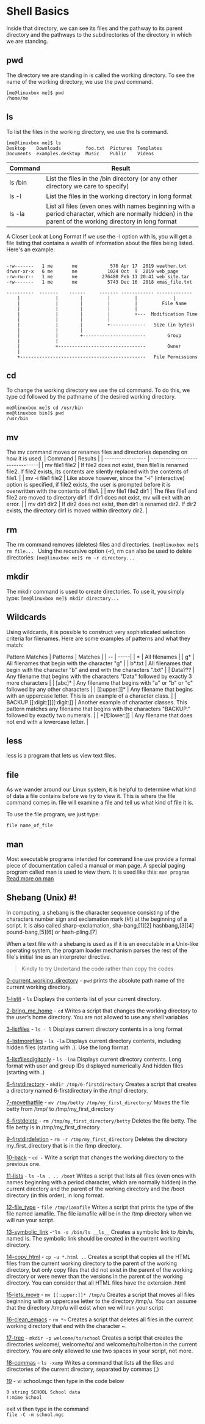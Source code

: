 # Shell Basics
Inside that directory, we can see its files and the pathway to its parent directory and the pathways to the subdirectories of the directory in which we are standing.
## pwd
The directory we are standing in is called the working directory. To see the name of the working directory, we use the pwd command.
```
[me@linuxbox me]$ pwd
/home/me
```
## ls
To list the files in the working directory, we use the ls command.
```
[me@linuxbox me]$ ls
Desktop    Downloads         foo.txt  Pictures  Templates
Documents  examples.desktop  Music    Public    Videos
```
| Command | Result |
|------|------------|
| ls /bin | List the files in the /bin directory (or any other directory we care to specify) |
| ls -l | List the files in the working directory in long format |
| ls -la | List all files (even ones with names beginning with a period character, which are normally hidden) in the parent of the working directory in long format |

A Closer Look at Long Format
If we use the -l option with ls, you will get a file listing that contains a wealth of information about the files being listed. Here's an example:

```

-rw-------   1 me       me            576 Apr 17  2019 weather.txt
drwxr-xr-x   6 me       me           1024 Oct  9  2019 web_page
-rw-rw-r--   1 me       me         276480 Feb 11 20:41 web_site.tar
-rw-------   1 me       me           5743 Dec 16  2018 xmas_file.txt

----------  -------    ------     ------- ------------ -------------
    |             |        |         |         |             |
    |             |        |         |         |         File Name
    |             |        |         |         |
    |             |        |         |         +---  Modification Time
    |             |        |         |
    |             |        |         +-------------   Size (in bytes)
    |             |        |
    |             |        +-----------------------        Group
    |             |
    |             +--------------------------------        Owner
    |
    +----------------------------------------------   File Permissions

```

## cd
To change the working directory we use the cd command. To do this, we type cd followed by the pathname of the desired working directory.
```
me@linuxbox me]$ cd /usr/bin
me@linuxbox bin]$ pwd
/usr/bin
```
## mv
The mv command moves or renames files and directories depending on how it is used.
| Command	| Results |
| ----------------- | --------------------------------|
| mv file1 file2	| If file2 does not exist, then file1 is renamed file2. If file2 exists, its contents are silently replaced with the contents of file1. |
| mv -i file1 file2 |	Like above however, since the "-i" (interactive) option is specified, if file2 exists, the user is prompted before it is overwritten with the contents of file1. |
| mv file1 file2 dir1	| The files file1 and file2 are moved to directory dir1. If dir1 does not exist, mv will exit with an error. |
| mv dir1 dir2	| If dir2 does not exist, then dir1 is renamed dir2. If dir2 exists, the directory dir1 is moved within directory dir2. |

## rm
The rm command removes (deletes) files and directories.
```[me@linuxbox me]$ rm file... ```
Using the recursive option (-r), rm can also be used to delete directories:
```[me@linuxbox me]$ rm -r directory...```
## mkdir
The mkdir command is used to create directories. To use it, you simply type:
```[me@linuxbox me]$ mkdir directory...```
## Wildcards
Using wildcards, it is possible to construct very sophisticated selection criteria for filenames. Here are some examples of patterns and what they match:


Pattern	Matches
| Patterns | Matches |
| -- | -----|
| *	| All filenames |
| g*	| All filenames that begin with the character "g" |
| b*.txt	| All filenames that begin with the character "b" and end with the characters ".txt" |
| Data???	| Any filename that begins with the characters "Data" followed by exactly 3 more characters |
| [abc]*	| Any filename that begins with "a" or "b" or "c" followed by any other characters |
| [[:upper:]]* | Any filename that begins with an uppercase letter. This is an example of a character class. |
| BACKUP.[[:digit:]][[:digit:]]	| Another example of character classes. This pattern matches any filename that begins with the characters "BACKUP." followed by exactly two numerals. |
| *[![:lower:]] 	| Any filename that does not end with a lowercase letter. |

## less
less is a program that lets us view text files.

## file
As we wander around our Linux system, it is helpful to determine what kind of data a file contains before we try to view it. This is where the file command comes in. file will examine a file and tell us what kind of file it is.

To use the file program, we just type:

```file name_of_file```

## man
Most executable programs intended for command line use provide a formal piece of documentation called a manual or man page. A special paging program called man is used to view them. It is used like this:
```man program```
[Read more on man](http://linuxcommand.org/lc3_man_pages/man1.html)

## Shebang (Unix) #!
In computing, a shebang is the character sequence consisting of the characters number sign and exclamation mark (#!) at the beginning of a script. It is also called sharp-exclamation, sha-bang,[1][2] hashbang,[3][4] pound-bang,[5][6] or hash-pling.[7]

When a text file with a shebang is used as if it is an executable in a Unix-like operating system, the program loader mechanism parses the rest of the file's initial line as an interpreter directive.
> Kindly to try Undertand the code rather than copy the codes


[0-current_working_directory](https://github.com/Darryl-Mbae/alx-system_engineering-devops/blob/2bf011d8e6954a8327fa0096bc982b73883c9759/0x00-shell_basics/0-current_working_directory) - ```pwd```  prints the absolute path name of the current working directory.

[1-listit](https://github.com/Darryl-Mbae/alx-system_engineering-devops/blob/992434c9399499e96b07620ef6656b6841a68347/0x00-shell_basics/1-listit) - ```ls```   Displays the contents list of your current directory.

[2-bring_me_home](https://github.com/Darryl-Mbae/alx-system_engineering-devops/blob/992434c9399499e96b07620ef6656b6841a68347/0x00-shell_basics/2-bring_me_home) - ```cd```  Writes a script that changes the working directory to the user’s home directory. You are not allowed to use any shell variables

[3-listfiles](https://github.com/Darryl-Mbae/alx-system_engineering-devops/blob/992434c9399499e96b07620ef6656b6841a68347/0x00-shell_basics/3-listfiles) - ```ls - l```  Displays current directory contents in a long format

[4-listmorefiles](https://github.com/Darryl-Mbae/alx-system_engineering-devops/blob/992434c9399499e96b07620ef6656b6841a68347/0x00-shell_basics/4-listmorefiles) - ```ls -la```  Displays current directory contents, including hidden files (starting with .). Use the long format.

[5-listfilesdigitonly](https://github.com/Darryl-Mbae/alx-system_engineering-devops/blob/992434c9399499e96b07620ef6656b6841a68347/0x00-shell_basics/5-listfilesdigitonly) - ```ls -lna```  Displays current directory contents. Long format with user and group IDs displayed numerically And hidden files (starting with .)

[6-firstdirectory](https://github.com/Darryl-Mbae/alx-system_engineering-devops/blob/992434c9399499e96b07620ef6656b6841a68347/0x00-shell_basics/6-firstdirectory) - ```mkdir /tmp/6-firstdirectory```  Creates a script that creates a directory named 6-firstdirectory in the /tmp/ directory.

[7-movethatfile](https://github.com/Darryl-Mbae/alx-system_engineering-devops/blob/992434c9399499e96b07620ef6656b6841a68347/0x00-shell_basics/7-movethatfile) - ```mv /tmp/betty /tmp/my_first_directory/```  Moves the file betty from /tmp/ to /tmp/my_first_directory

[8-firstdelete](https://github.com/Darryl-Mbae/alx-system_engineering-devops/blob/992434c9399499e96b07620ef6656b6841a68347/0x00-shell_basics/8-firstdelete) - ```rm /tmp/my_first_directory/betty```  Deletes the file betty. The file betty is in /tmp/my_first_directory

[9-firstdirdeletion](https://github.com/Darryl-Mbae/alx-system_engineering-devops/blob/992434c9399499e96b07620ef6656b6841a68347/0x00-shell_basics/9-firstdirdeletion) - ```rm -r /tmp/my_first_directory```  Deletes the directory my_first_directory that is in the /tmp directory.

[10-back](https://github.com/Darryl-Mbae/alx-system_engineering-devops/blob/992434c9399499e96b07620ef6656b6841a68347/0x00-shell_basics/10-back) - ```cd -```  Write a script that changes the working directory to the previous one.

[11-lists](https://github.com/Darryl-Mbae/alx-system_engineering-devops/blob/992434c9399499e96b07620ef6656b6841a68347/0x00-shell_basics/11-lists) - ```ls -la . .. /boot```  Writes a script that lists all files (even ones with names beginning with a period character, which are normally hidden) in the current directory and the parent of the working directory and the /boot directory (in this order), in long format.

[12-file_type](https://github.com/Darryl-Mbae/alx-system_engineering-devops/blob/992434c9399499e96b07620ef6656b6841a68347/0x00-shell_basics/12-file_type) - ```file /tmp/iamafile```  Writes a script that prints the type of the file named iamafile. The file iamafile will be in the /tmp directory when we will run your script.

[13-symbolic_link](https://github.com/Darryl-Mbae/alx-system_engineering-devops/blob/992434c9399499e96b07620ef6656b6841a68347/0x00-shell_basics/13-symbolic_link) -```"ln -s /bin/ls __ls__```  Creates a symbolic link to /bin/ls, named ls. The symbolic link should be created in the current working directory.

[14-copy_html](https://github.com/Darryl-Mbae/alx-system_engineering-devops/blob/992434c9399499e96b07620ef6656b6841a68347/0x00-shell_basics/14-copy_html) - ```cp -u *.html ..```  Creates a script that copies all the HTML files from the current working directory to the parent of the working directory, but only copy files that did not exist in the parent of the working directory or were newer than the versions in the parent of the working directory. You can consider that all HTML files have the extension .html

[15-lets_move](https://github.com/Darryl-Mbae/alx-system_engineering-devops/blob/992434c9399499e96b07620ef6656b6841a68347/0x00-shell_basics/100-lets_move) - ```mv [[:upper:]]* /tmp/u```  Creates a script that moves all files beginning with an uppercase letter to the directory /tmp/u. You can assume that the directory /tmp/u will exist when we will run your script

[16-clean_emacs](https://github.com/Darryl-Mbae/alx-system_engineering-devops/blob/992434c9399499e96b07620ef6656b6841a68347/0x00-shell_basics/101-clean_emacs) - ```rm *~```  Creates a script that deletes all files in the current working directory that end with the character ~.

[17-tree](https://github.com/Darryl-Mbae/alx-system_engineering-devops/blob/992434c9399499e96b07620ef6656b6841a68347/0x00-shell_basics/102-tree) - ```mkdir -p welcome/to/school```  Creates a script that creates the directories welcome/, welcome/to/ and welcome/to/holberton in the current directory. You are only allowed to use two spaces in your script, not more.

[18-commas](https://github.com/Darryl-Mbae/alx-system_engineering-devops/blob/992434c9399499e96b07620ef6656b6841a68347/0x00-shell_basics/103-commas) - ```ls -xamp```  Writes a command that lists all the files and directories of the current directory, separated by commas (,)

[19](https://github.com/Darryl-Mbae/alx-system_engineering-devops/blob/992434c9399499e96b07620ef6656b6841a68347/0x00-shell_basics/school.mgc) - vi school.mgc
then type in the code below
```
0 string SCHOOL School data
!:mime School
```
exit vi 
then type in the command  
```file -C -m school.mgc```
